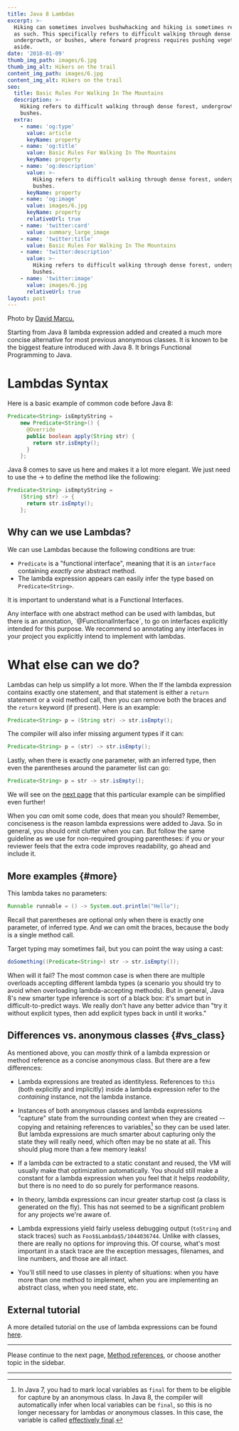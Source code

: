 ```yaml
---
title: Java 8 Lambdas
excerpt: >-
  Hiking can sometimes involves bushwhacking and hiking is sometimes referred to
  as such. This specifically refers to difficult walking through dense forest,
  undergrowth, or bushes, where forward progress requires pushing vegetation
  aside.
date: '2018-01-09'
thumb_img_path: images/6.jpg
thumb_img_alt: Hikers on the trail
content_img_path: images/6.jpg
content_img_alt: Hikers on the trail
seo:
  title: Basic Rules For Walking In The Mountains
  description: >-
    Hiking refers to difficult walking through dense forest, undergrowth, or
    bushes.
  extra:
    - name: 'og:type'
      value: article
      keyName: property
    - name: 'og:title'
      value: Basic Rules For Walking In The Mountains
      keyName: property
    - name: 'og:description'
      value: >-
        Hiking refers to difficult walking through dense forest, undergrowth, or
        bushes.
      keyName: property
    - name: 'og:image'
      value: images/6.jpg
      keyName: property
      relativeUrl: true
    - name: 'twitter:card'
      value: summary_large_image
    - name: 'twitter:title'
      value: Basic Rules For Walking In The Mountains
    - name: 'twitter:description'
      value: >-
        Hiking refers to difficult walking through dense forest, undergrowth, or
        bushes.
    - name: 'twitter:image'
      value: images/6.jpg
      relativeUrl: true
layout: post
---
```


Photo by [David Marcu.](https://unsplash.com/photos/wcHCzgo0_mQ)

Starting from Java 8 lambda expression added and created a much more concise alternative for most previous anonymous classes. It is known to be the biggest feature introduced with Java 8. It brings Functional Programming to Java.

# Lambdas Syntax
Here is a basic example of common code before Java 8:
```java
Predicate<String> isEmptyString =
    new Predicate<String>() {
      @Override
      public boolean apply(String str) {
        return str.isEmpty();
      }
    };
```

Java 8 comes to save us here and makes it a lot more elegant. We just need to use the -> to define the method like the following:

```java
Predicate<String> isEmptyString =
    (String str) -> {
      return str.isEmpty();
    };
```

## Why can we use Lambdas?
We can use Lambdas because the following conditions are true:
*   `Predicate` is a "functional interface", meaning that it is an
    `interface` containing *exactly one* abstract method.
*   The lambda expression appears can easily infer the type based on 
    `Predicate<String>`.

It is important to understand what is a Functional Interfaces.

<div class="note">Any interface with one abstract method can be used with lambdas, but there is an annotation, `@FunctionalInterface`, to go on interfaces explicitly intended for this purpose. We recommend so annotating any interfaces in your project you explicitly intend to implement with lambdas.
</div>

# What else can we do?

Lambdas can help us simplify a lot more. When the If the lambda expression contains exactly one statement, and that statement is either a `return` statement or a void method call, then you can remove both the braces and the `return` keyword (if present). Here is an example:

```java
Predicate<String> p = (String str) -> str.isEmpty();
```

The compiler will also infer missing argument types if it can:

```java
Predicate<String> p = (str) -> str.isEmpty();
```

Lastly, when there is exactly one parameter, with an inferred type, then even
the parentheses around the parameter list can go:

```java
Predicate<String> p = str -> str.isEmpty();
```

We will see on the [next page](method-refs.md) that this particular example can
be simplified even further!

When you *can* omit some code, does that mean you should? Remember, conciseness
is the reason lambda expressions were added to Java. So in general, you should
omit clutter when you can. But follow the same guideline as we use for
non-required grouping parentheses: if you *or* your reviewer feels that the
extra code improves readability, go ahead and include it.

## More examples {#more}

This lambda takes no parameters:

```java
Runnable runnable = () -> System.out.println("Hello");
```

Recall that parentheses are optional only when there is exactly one parameter,
of inferred type. And we can omit the braces, because the body is a single
method call.

Target typing may sometimes fail, but you can point the way using a cast:

```java
doSomething((Predicate<String>) str -> str.isEmpty());
```

When will it fail? The most common case is when there are multiple overloads
accepting different lambda types (a scenario you should try to avoid when
overloading lambda-accepting methods). But in general, Java 8's new smarter type
inference is sort of a black box: it's smart but in difficult-to-predict ways.
We really don't have any better advice than "try it without explicit types, then
add explicit types back in until it works."

## Differences vs. anonymous classes {#vs_class}

As mentioned above, you can *mostly* think of a lambda expression or method
reference as a concise anonymous class. But there are a few differences:

*   Lambda expressions are treated as identityless. References to `this` (both
    explicitly and implicitly) inside a lambda expression refer to the
    *containing* instance, not the lambda instance.

*   Instances of both anonymous classes and lambda expressions "capture" state
    from the surrounding context when they are created -- copying and retaining
    references to variables[^2] so they can be used later. But lambda
    expressions are much smarter about capturing only the state they will really
    need, which often may be no state at all. This should plug more than a few
    memory leaks!

*   If a lambda *can* be extracted to a static constant and reused, the VM will
    usually make that optimization automatically. You should still make a
    constant for a lambda expression when you feel that it helps *readability*,
    but there is no need to do so purely for performance reasons.

*   In theory, lambda expressions can incur greater startup cost (a class is
    generated on the fly). This has not seemed to be a significant problem for
    any projects we're aware of.

*   Lambda expressions yield fairly useless debugging output (`toString` and
    stack traces) such as `Foo$$Lambda$5/1044036744`. Unlike with classes, there
    are really no options for improving this. Of course, what's most important
    in a stack trace are the exception messages, filenames, and line numbers,
    and those are all intact.

*   You'll still need to use classes in plenty of situations: when you have more
    than one method to implement, when you are implementing an abstract class,
    when you need state, etc.

[^2]: In Java 7, you had to mark local variables as `final` for them to be
    eligible for capture by an anonymous class. In Java 8, the compiler will
    automatically infer when local variables can be `final`, so this is no
    longer necessary for lambdas _or_ anonymous classes. In this case, the
    variable is called
    [effectively final](other-language.md#effectively-final-variables).

## External tutorial

A more detailed tutorial on the use of lambda expressions can be found
[here](http://www.oracle.com/webfolder/technetwork/tutorials/obe/java/Lambda-QuickStart/index.html).
<!-- TODO(kevinb): find and agree on the best resource we can -->

--------------------------------------------------------------------------------

Please continue to the next page, [Method references](method-refs.md), or choose
another topic in the sidebar.

--------------------------------------------------------------------------------
